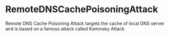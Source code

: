 # RemoteDNSCachePoisoningAttack
Remote DNS Cache Poisoning Attack targets the cache of local DNS server and is based on a famous attack called Kaminsky Attack.

